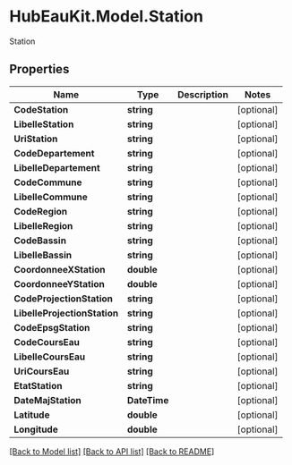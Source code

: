 # HubEauKit.Model.Station
Station

## Properties

Name | Type | Description | Notes
------------ | ------------- | ------------- | -------------
**CodeStation** | **string** |  | [optional] 
**LibelleStation** | **string** |  | [optional] 
**UriStation** | **string** |  | [optional] 
**CodeDepartement** | **string** |  | [optional] 
**LibelleDepartement** | **string** |  | [optional] 
**CodeCommune** | **string** |  | [optional] 
**LibelleCommune** | **string** |  | [optional] 
**CodeRegion** | **string** |  | [optional] 
**LibelleRegion** | **string** |  | [optional] 
**CodeBassin** | **string** |  | [optional] 
**LibelleBassin** | **string** |  | [optional] 
**CoordonneeXStation** | **double** |  | [optional] 
**CoordonneeYStation** | **double** |  | [optional] 
**CodeProjectionStation** | **string** |  | [optional] 
**LibelleProjectionStation** | **string** |  | [optional] 
**CodeEpsgStation** | **string** |  | [optional] 
**CodeCoursEau** | **string** |  | [optional] 
**LibelleCoursEau** | **string** |  | [optional] 
**UriCoursEau** | **string** |  | [optional] 
**EtatStation** | **string** |  | [optional] 
**DateMajStation** | **DateTime** |  | [optional] 
**Latitude** | **double** |  | [optional] 
**Longitude** | **double** |  | [optional] 

[[Back to Model list]](../README.md#documentation-for-models) [[Back to API list]](../README.md#documentation-for-api-endpoints) [[Back to README]](../README.md)

